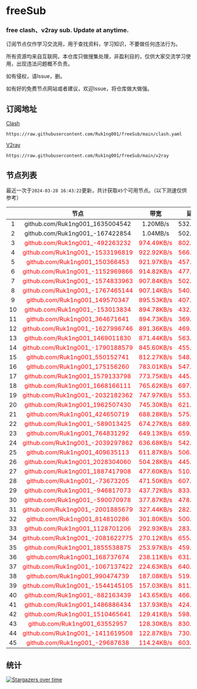 # freeSub
### free clash、v2ray sub. Update at anytime.

订阅节点仅作学习交流用，用于查找资料，学习知识，不要做任何违法行为。

所有资源均来自互联网，本仓库只做搜集处理，非盈利目的，仅供大家交流学习使用，出现违法问题概不负责。

如有侵权，请Issue，删。

如有好的免费节点网站或者建议，欢迎Issue，将仓库做大做强。

## 订阅地址
[Clash](https://raw.githubusercontent.com/Ruk1ng001/freeSub/main/clash.yaml)
```
https://raw.githubusercontent.com/Ruk1ng001/freeSub/main/clash.yaml
```
[V2ray](https://raw.githubusercontent.com/Ruk1ng001/freeSub/main/v2ray)
```
https://raw.githubusercontent.com/Ruk1ng001/freeSub/main/v2ray
```

## 节点列表

最近一次于`2024-03-28 16:43:22`更新，共计获取`45`个可用节点。（以下测速仅供参考）

|  | 节点 | 带宽 | 延迟 |
|:-:|:--:|:--:|:--:|
 | 1 | github.com/Ruk1ng001_1635004542 | 1.20MB/s | 532.00ms |
 | 2 | github.com/Ruk1ng001_-167422854 | 1.04MB/s | 502.00ms |
 | 3 | <font color=red>github.com/Ruk1ng001_-492263232</font> | <font color=red>974.49KB/s</font> | <font color=red>802.00ms</font> |
 | 4 | <font color=red>github.com/Ruk1ng001_-1533196819</font> | <font color=red>922.92KB/s</font> | <font color=red>566.00ms</font> |
 | 5 | <font color=red>github.com/Ruk1ng001_150366453</font> | <font color=red>921.97KB/s</font> | <font color=red>457.00ms</font> |
 | 6 | <font color=red>github.com/Ruk1ng001_-1152969866</font> | <font color=red>914.82KB/s</font> | <font color=red>477.00ms</font> |
 | 7 | <font color=red>github.com/Ruk1ng001_-1574833963</font> | <font color=red>907.84KB/s</font> | <font color=red>502.00ms</font> |
 | 8 | <font color=red>github.com/Ruk1ng001_-1767465144</font> | <font color=red>907.14KB/s</font> | <font color=red>540.00ms</font> |
 | 9 | <font color=red>github.com/Ruk1ng001_149570347</font> | <font color=red>895.53KB/s</font> | <font color=red>407.00ms</font> |
 | 10 | <font color=red>github.com/Ruk1ng001_-153013834</font> | <font color=red>894.78KB/s</font> | <font color=red>432.00ms</font> |
 | 11 | <font color=red>github.com/Ruk1ng001_364671641</font> | <font color=red>894.73KB/s</font> | <font color=red>369.00ms</font> |
 | 12 | <font color=red>github.com/Ruk1ng001_-1627996746</font> | <font color=red>891.36KB/s</font> | <font color=red>469.00ms</font> |
 | 13 | <font color=red>github.com/Ruk1ng001_1469011830</font> | <font color=red>871.44KB/s</font> | <font color=red>563.00ms</font> |
 | 14 | <font color=red>github.com/Ruk1ng001_-1790188579</font> | <font color=red>845.60KB/s</font> | <font color=red>455.00ms</font> |
 | 15 | <font color=red>github.com/Ruk1ng001_550152741</font> | <font color=red>812.27KB/s</font> | <font color=red>548.00ms</font> |
 | 16 | <font color=red>github.com/Ruk1ng001_175156260</font> | <font color=red>783.01KB/s</font> | <font color=red>547.00ms</font> |
 | 17 | <font color=red>github.com/Ruk1ng001_1579133798</font> | <font color=red>773.75KB/s</font> | <font color=red>445.00ms</font> |
 | 18 | <font color=red>github.com/Ruk1ng001_1668166111</font> | <font color=red>765.62KB/s</font> | <font color=red>697.00ms</font> |
 | 19 | <font color=red>github.com/Ruk1ng001_-2032182362</font> | <font color=red>747.97KB/s</font> | <font color=red>553.00ms</font> |
 | 20 | <font color=red>github.com/Ruk1ng001_1962507430</font> | <font color=red>745.30KB/s</font> | <font color=red>621.00ms</font> |
 | 21 | <font color=red>github.com/Ruk1ng001_424650719</font> | <font color=red>688.28KB/s</font> | <font color=red>575.00ms</font> |
 | 22 | <font color=red>github.com/Ruk1ng001_-589013425</font> | <font color=red>674.27KB/s</font> | <font color=red>689.00ms</font> |
 | 23 | <font color=red>github.com/Ruk1ng001_764831292</font> | <font color=red>649.13KB/s</font> | <font color=red>659.00ms</font> |
 | 24 | <font color=red>github.com/Ruk1ng001_-2039297862</font> | <font color=red>636.68KB/s</font> | <font color=red>542.00ms</font> |
 | 25 | <font color=red>github.com/Ruk1ng001_409635113</font> | <font color=red>611.87KB/s</font> | <font color=red>506.00ms</font> |
 | 26 | <font color=red>github.com/Ruk1ng001_2028304060</font> | <font color=red>504.28KB/s</font> | <font color=red>445.00ms</font> |
 | 27 | <font color=red>github.com/Ruk1ng001_1887417908</font> | <font color=red>477.60KB/s</font> | <font color=red>510.00ms</font> |
 | 28 | <font color=red>github.com/Ruk1ng001_-73673205</font> | <font color=red>471.50KB/s</font> | <font color=red>607.00ms</font> |
 | 29 | <font color=red>github.com/Ruk1ng001_-946817073</font> | <font color=red>437.72KB/s</font> | <font color=red>833.00ms</font> |
 | 30 | <font color=red>github.com/Ruk1ng001_-590070978</font> | <font color=red>377.87KB/s</font> | <font color=red>478.00ms</font> |
 | 31 | <font color=red>github.com/Ruk1ng001_-2001885679</font> | <font color=red>327.44KB/s</font> | <font color=red>282.00ms</font> |
 | 32 | <font color=red>github.com/Ruk1ng001_814810286</font> | <font color=red>301.80KB/s</font> | <font color=red>500.00ms</font> |
 | 33 | <font color=red>github.com/Ruk1ng001_1128701206</font> | <font color=red>292.93KB/s</font> | <font color=red>283.00ms</font> |
 | 34 | <font color=red>github.com/Ruk1ng001_-2081622775</font> | <font color=red>270.12KB/s</font> | <font color=red>655.00ms</font> |
 | 35 | <font color=red>github.com/Ruk1ng001_1855538875</font> | <font color=red>253.97KB/s</font> | <font color=red>459.00ms</font> |
 | 36 | <font color=red>github.com/Ruk1ng001_168737674</font> | <font color=red>238.11KB/s</font> | <font color=red>631.00ms</font> |
 | 37 | <font color=red>github.com/Ruk1ng001_-1067137422</font> | <font color=red>224.63KB/s</font> | <font color=red>640.00ms</font> |
 | 38 | <font color=red>github.com/Ruk1ng001_990474739</font> | <font color=red>187.08KB/s</font> | <font color=red>519.00ms</font> |
 | 39 | <font color=red>github.com/Ruk1ng001_-1544145105</font> | <font color=red>157.03KB/s</font> | <font color=red>811.00ms</font> |
 | 40 | <font color=red>github.com/Ruk1ng001_-882163439</font> | <font color=red>143.65KB/s</font> | <font color=red>466.00ms</font> |
 | 41 | <font color=red>github.com/Ruk1ng001_1486886434</font> | <font color=red>137.93KB/s</font> | <font color=red>424.00ms</font> |
 | 42 | <font color=red>github.com/Ruk1ng001_1510465641</font> | <font color=red>129.41KB/s</font> | <font color=red>598.00ms</font> |
 | 43 | <font color=red>github.com/Ruk1ng001_63552957</font> | <font color=red>128.30KB/s</font> | <font color=red>830.00ms</font> |
 | 44 | <font color=red>github.com/Ruk1ng001_-1411619508</font> | <font color=red>122.87KB/s</font> | <font color=red>730.00ms</font> |
 | 45 | <font color=red>github.com/Ruk1ng001_-29687638</font> | <font color=red>114.24KB/s</font> | <font color=red>603.00ms</font> |


## 统计

[![Stargazers over time](https://starchart.cc/Ruk1ng001/freeSub.svg)](https://starchart.cc/Ruk1ng001/freeSub)